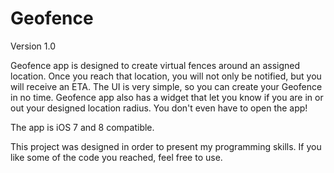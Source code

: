 # Geofence

Version 1.0

Geofence app is designed to create virtual fences around an assigned location. Once you reach that location, you will not only be notified, but you will receive an ETA.
The UI is very simple, so you can create your Geofence in no time.
Geofence app also has a widget that let you know if you are in or out your designed location radius. You don't even have to open the app!

The app is iOS 7 and 8 compatible.

This project was designed in order to present my programming skills. If you like some of the code you reached, feel free to use.

